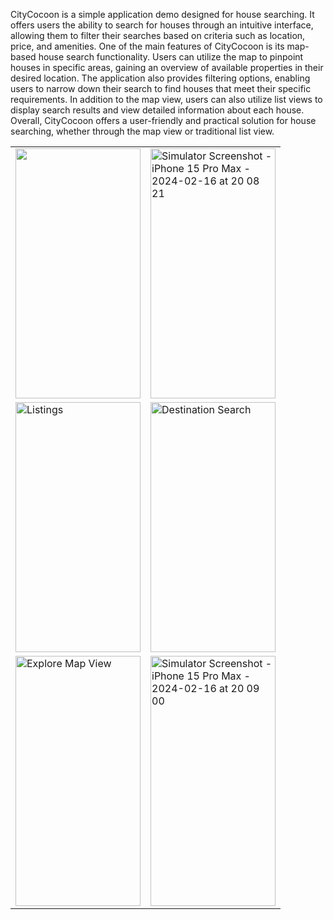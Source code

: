CityCocoon is a simple application demo designed for house searching. It offers users the ability to search for houses through an intuitive interface, allowing them to filter their searches based on criteria such as location, price, and amenities.
One of the main features of CityCocoon is its map-based house search functionality. Users can utilize the map to pinpoint houses in specific areas, gaining an overview of available properties in their desired location.
The application also provides filtering options, enabling users to narrow down their search to find houses that meet their specific requirements. In addition to the map view, users can also utilize list views to display search results and view detailed information about each house.
Overall, CityCocoon offers a user-friendly and practical solution for house searching, whether through the map view or traditional list view.


 <table>
  <tr>
    <td><img src="https://github.com/abwaris19/CityCocoon/assets/143792601/90677931-0978-41d3-8ca6-b282e824db1f" width="200" height="400"></td>
    <td><img src="https://github.com/abwaris19/CityCocoon/assets/143792601/f11a8a1e-e2af-43b7-9dd3-0f001f4c1928" alt="Simulator Screenshot - iPhone 15 Pro Max - 2024-02-16 at 20 08 21" width="200" height="400"></td>
  </tr>
  <tr>
    <td><img src="https://github.com/abwaris19/CityCocoon/assets/143792601/2d294002-216d-48d7-94b2-4ae469890072" alt="Listings" width="200" height="400"></td>
    <td><img src="https://github.com/abwaris19/CityCocoon/assets/143792601/0a117cde-b33f-47e2-83f3-4d65ea50c708" alt="Destination Search" width="200" height="400"></td>
  </tr>
  <tr>
    <td><img src="https://github.com/abwaris19/CityCocoon/assets/143792601/2748de7d-5da5-4663-8a60-8ec140c9f518" alt="Explore Map View" width="200" height="400"></td>
    <td><img src="https://github.com/abwaris19/CityCocoon/assets/143792601/1bc958a4-08ab-45f4-835f-41fa0167dd99" alt="Simulator Screenshot - iPhone 15 Pro Max - 2024-02-16 at 20 09 00" width="200" height="400" ></td>
  </tr>
</table>


